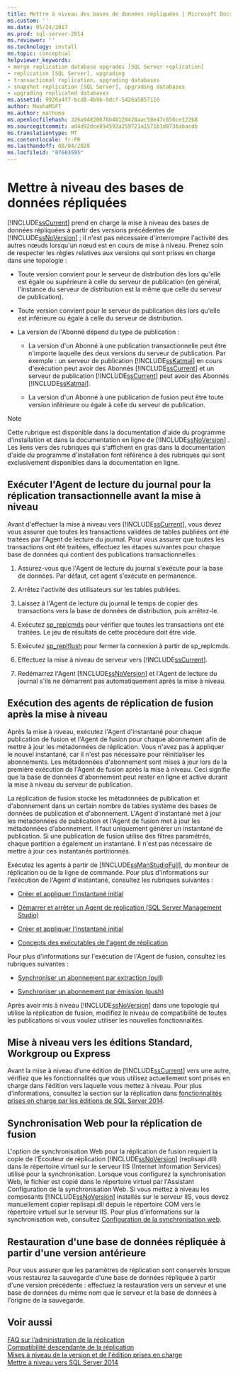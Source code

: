 ```yaml
---
title: Mettre à niveau des bases de données répliquées | Microsoft Docs
ms.custom: ''
ms.date: 05/24/2017
ms.prod: sql-server-2014
ms.reviewer: ''
ms.technology: install
ms.topic: conceptual
helpviewer_keywords:
- merge replication database upgrades [SQL Server replication]
- replication [SQL Server], upgrading
- transactional replication, upgrading databases
- snapshot replication [SQL Server], upgrading databases
- upgrading replicated databases
ms.assetid: 9926a4f7-bcd8-4b9b-9dcf-5426a5857116
author: MashaMSFT
ms.author: mathoma
ms.openlocfilehash: 326a94820876b40128428aac58e47c650ce122b8
ms.sourcegitcommit: ad4d92dce894592a259721a1571b1d8736abacdb
ms.translationtype: MT
ms.contentlocale: fr-FR
ms.lasthandoff: 08/04/2020
ms.locfileid: "87603595"
---
```

# <a name="upgrade-replicated-databases"></a>Mettre à niveau des bases de données répliquées
  [!INCLUDE[ssCurrent](../../includes/sscurrent-md.md)] prend en charge la mise à niveau des bases de données répliquées à partir des versions précédentes de [!INCLUDE[ssNoVersion](../../includes/ssnoversion-md.md)] ; il n'est pas nécessaire d'interrompre l'activité des autres nœuds lorsqu'un nœud est en cours de mise à niveau. Prenez soin de respecter les règles relatives aux versions qui sont prises en charge dans une topologie :  
  
-   Toute version convient pour le serveur de distribution dès lors qu'elle est égale ou supérieure à celle du serveur de publication (en général, l'instance du serveur de distribution est la même que celle du serveur de publication).  
  
-   Toute version convient pour le serveur de publication dès lors qu'elle est inférieure ou égale à celle du serveur de distribution.  
  
-   La version de l'Abonné dépend du type de publication :  
  
    -   La version d'un Abonné à une publication transactionnelle peut être n'importe laquelle des deux versions du serveur de publication. Par exemple : un serveur de publication [!INCLUDE[ssKatmai](../../includes/sskatmai-md.md)] en cours d'exécution peut avoir des Abonnés [!INCLUDE[ssCurrent](../../includes/sscurrent-md.md)] et un serveur de publication [!INCLUDE[ssCurrent](../../includes/sscurrent-md.md)] peut avoir des Abonnés [!INCLUDE[ssKatmai](../../includes/sskatmai-md.md)].  
  
    -   La version d'un Abonné à une publication de fusion peut être toute version inférieure ou égale à celle du serveur de publication.  
  
> [!NOTE]  
>  Cette rubrique est disponible dans la documentation d'aide du programme d'installation et dans la documentation en ligne de [!INCLUDE[ssNoVersion](../../includes/ssnoversion-md.md)] . Les liens vers des rubriques qui s'affichent en gras dans la documentation d'aide du programme d'installation font référence à des rubriques qui sont exclusivement disponibles dans la documentation en ligne.  
  
## <a name="run-the-log-reader-agent-for-transactional-replication-before-upgrade"></a>Exécuter l'Agent de lecture du journal pour la réplication transactionnelle avant la mise à niveau  
 Avant d'effectuer la mise à niveau vers [!INCLUDE[ssCurrent](../../includes/sscurrent-md.md)], vous devez vous assurer que toutes les transactions validées de tables publiées ont été traitées par l'Agent de lecture du journal. Pour vous assurer que toutes les transactions ont été traitées, effectuez les étapes suivantes pour chaque base de données qui contient des publications transactionnelles :  
  
1.  Assurez-vous que l'Agent de lecture du journal s'exécute pour la base de données. Par défaut, cet agent s'exécute en permanence.  
  
2.  Arrêtez l'activité des utilisateurs sur les tables publiées.  
  
3.  Laissez à l'Agent de lecture du journal le temps de copier des transactions vers la base de données de distribution, puis arrêtez-le.  
  
4.  Exécutez [sp_replcmds](/sql/relational-databases/system-stored-procedures/sp-replcmds-transact-sql) pour vérifier que toutes les transactions ont été traitées. Le jeu de résultats de cette procédure doit être vide.  
  
5.  Exécutez [sp_replflush](/sql/relational-databases/system-stored-procedures/sp-replflush-transact-sql) pour fermer la connexion à partir de sp_replcmds.  
  
6.  Effectuez la mise à niveau de serveur vers [!INCLUDE[ssCurrent](../../includes/sscurrent-md.md)].  
  
7.  Redémarrez l'Agent [!INCLUDE[ssNoVersion](../../includes/ssnoversion-md.md)] et l'Agent de lecture du journal s'ils ne démarrent pas automatiquement après la mise à niveau.  
  
## <a name="run-agents-for-merge-replication-after-upgrade"></a>Exécution des agents de réplication de fusion après la mise à niveau  
 Après la mise à niveau, exécutez l'Agent d'instantané pour chaque publication de fusion et l'Agent de fusion pour chaque abonnement afin de mettre à jour les métadonnées de réplication. Vous n'avez pas à appliquer le nouvel instantané, car il n'est pas nécessaire pour réinitialiser les abonnements. Les métadonnées d'abonnement sont mises à jour lors de la première exécution de l'Agent de fusion après la mise à niveau. Ceci signifie que la base de données d'abonnement peut rester en ligne et active durant la mise à niveau du serveur de publication.  
  
 La réplication de fusion stocke les métadonnées de publication et d'abonnement dans un certain nombre de tables système des bases de données de publication et d'abonnement. L'Agent d'instantané met à jour les métadonnées de publication et l'Agent de fusion met à jour les métadonnées d'abonnement. Il faut uniquement générer un instantané de publication. Si une publication de fusion utilise des filtres paramétrés, chaque partition a également un instantané. Il n'est pas nécessaire de mettre à jour ces instantanés partitionnés.  
  
 Exécutez les agents à partir de [!INCLUDE[ssManStudioFull](../../includes/ssmanstudiofull-md.md)], du moniteur de réplication ou de la ligne de commande. Pour plus d'informations sur l'exécution de l'Agent d'instantané, consultez les rubriques suivantes :  
  
-   [Créer et appliquer l'instantané initial](../../../2014/relational-databases/replication/create-and-apply-the-initial-snapshot.md)  
  
-   [Démarrer et arrêter un Agent de réplication &#40;SQL Server Management Studio&#41;](../../relational-databases/replication/agents/start-and-stop-a-replication-agent-sql-server-management-studio.md)  
  
-   [Créer et appliquer l'instantané initial](../../../2014/relational-databases/replication/create-and-apply-the-initial-snapshot.md)  
  
-   [Concepts des exécutables de l'agent de réplication](../../../2014/relational-databases/replication/concepts/replication-agent-executables-concepts.md)  
  
 Pour plus d'informations sur l'exécution de l'Agent de fusion, consultez les rubriques suivantes :  
  
-   [Synchroniser un abonnement par extraction (pull)](../../../2014/relational-databases/replication/synchronize-a-pull-subscription.md)  
  
-   [Synchroniser un abonnement par émission (push)](../../../2014/relational-databases/replication/synchronize-a-push-subscription.md)  
  
 Après avoir mis à niveau [!INCLUDE[ssNoVersion](../../includes/ssnoversion-md.md)] dans une topologie qui utilise la réplication de fusion, modifiez le niveau de compatibilité de toutes les publications si vous voulez utiliser les nouvelles fonctionnalités.  
  
## <a name="upgrading-to-standard-workgroup-or-express-editions"></a>Mise à niveau vers les éditions Standard, Workgroup ou Express  
 Avant la mise à niveau d’une édition de [!INCLUDE[ssCurrent](../../includes/sscurrent-md.md)] vers une autre, vérifiez que les fonctionnalités que vous utilisez actuellement sont prises en charge dans l’édition vers laquelle vous mettez à niveau. Pour plus d’informations, consultez la section sur la réplication dans [fonctionnalités prises en charge par les éditions de SQL Server 2014](../../../2014/getting-started/features-supported-by-the-editions-of-sql-server-2014.md).  
  
## <a name="web-synchronization-for-merge-replication"></a>Synchronisation Web pour la réplication de fusion  
 L'option de synchronisation Web pour la réplication de fusion requiert la copie de l'Écouteur de réplication [!INCLUDE[ssNoVersion](../../includes/ssnoversion-md.md)] (replisapi.dll) dans le répertoire virtuel sur le serveur IIS (Internet Information Services) utilisé pour la synchronisation. Lorsque vous configurez la synchronisation Web, le fichier est copié dans le répertoire virtuel par l'Assistant Configuration de la synchronisation Web. Si vous mettez à niveau les composants [!INCLUDE[ssNoVersion](../../includes/ssnoversion-md.md)] installés sur le serveur IIS, vous devez manuellement copier replisapi.dll depuis le répertoire COM vers le répertoire virtuel sur le serveur IIS. Pour plus d’informations sur la synchronisation web, consultez [Configuration de la synchronisation web](../../../2014/relational-databases/replication/configure-web-synchronization.md).  
  
## <a name="restoring-a-replicated-database-from-an-earlier-version"></a>Restauration d'une base de données répliquée à partir d'une version antérieure  
 Pour vous assurer que les paramètres de réplication sont conservés lorsque vous restaurez la sauvegarde d'une base de données répliquée à partir d'une version précédente : effectuez la restauration vers un serveur et une base de données du même nom que le serveur et la base de données à l'origine de la sauvegarde.  
  
## <a name="see-also"></a>Voir aussi  
 [FAQ sur l’administration de la réplication](../../relational-databases/replication/administration/frequently-asked-questions-for-replication-administrators.md)   
 [Compatibilité descendante de la réplication](../../../2014/relational-databases/replication/replication-backward-compatibility.md)   
 [Mises à niveau de la version et de l'édition prises en charge](../../database-engine/install-windows/supported-version-and-edition-upgrades.md)   
 [Mettre à niveau vers SQL Server 2014](upgrade-sql-server.md)  
  
  
